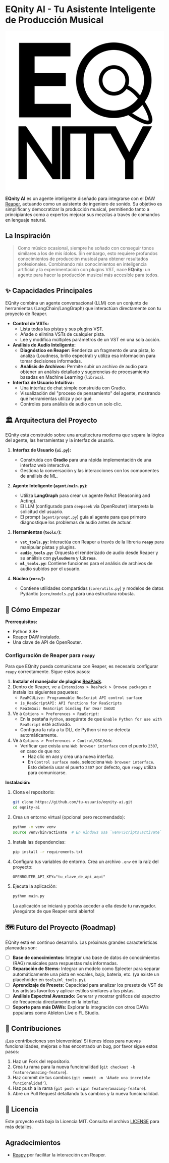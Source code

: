 # EQnity AI - Tu Asistente Inteligente de Producción Musical

![EQnity UI](assets/eqnity.png)

**EQnity AI** es un agente inteligente diseñado para integrarse con el DAW [Reaper](https://www.reaper.fm/), actuando como un asistente de ingeniero de sonido. Su objetivo es simplificar y democratizar la producción musical, permitiendo tanto a principiantes como a expertos mejorar sus mezclas a través de comandos en lenguaje natural.

## La Inspiración

> Como músico ocasional, siempre he soñado con conseguir tonos similares a los de mis ídolos. Sin embargo, esto requiere profundos conocimientos de producción musical para obtener resultados profesionales. Combinando mis conocimientos en inteligencia artificial y la experimentación con plugins VST, nace **EQnity**: un agente para hacer la producción musical más accesible para todos.

## ✨ Capacidades Principales

EQnity combina un agente conversacional (LLM) con un conjunto de herramientas (LangChain/LangGraph) que interactúan directamente con tu proyecto de Reaper.

*   **Control de VSTs:**
    *   Lista todas las pistas y sus plugins VST.
    *   Añade o elimina VSTs de cualquier pista.
    *   Lee y modifica múltiples parámetros de un VST en una sola acción.
*   **Análisis de Audio Inteligente:**
    *   **Diagnóstico en Reaper:** Renderiza un fragmento de una pista, lo analiza (Loudness, brillo espectral) y utiliza esa información para tomar decisiones informadas.
    *   **Análisis de Archivos:** Permite subir un archivo de audio para obtener un análisis detallado y sugerencias de procesamiento basadas en Machine Learning (`librosa`).
*   **Interfaz de Usuario Intuitiva:**
    *   Una interfaz de chat simple construida con Gradio.
    *   Visualización del "proceso de pensamiento" del agente, mostrando qué herramientas utiliza y por qué.
    *   Controles para análisis de audio con un solo clic.

## 🏛️ Arquitectura del Proyecto

EQnity está construido sobre una arquitectura moderna que separa la lógica del agente, las herramientas y la interfaz de usuario.

1.  **Interfaz de Usuario (`ui.py`):**
    *   Construida con **Gradio** para una rápida implementación de una interfaz web interactiva.
    *   Gestiona la conversación y las interacciones con los componentes de análisis de ML.

2.  **Agente Inteligente (`agent/main.py`):**
    *   Utiliza **LangGraph** para crear un agente ReAct (Reasoning and Acting).
    *   El LLM (configurado para `deepseek` vía OpenRouter) interpreta la solicitud del usuario.
    *   El prompt (`agent/prompt.py`) guía al agente para que primero diagnostique los problemas de audio antes de actuar.

3.  **Herramientas (`tools/`):**
    *   **`vst_tools.py`:** Interactúa con Reaper a través de la librería **`reapy`** para manipular pistas y plugins.
    *   **`audio_tools.py`:** Orquesta el renderizado de audio desde Reaper y su análisis con **`pyloudnorm`** y **`librosa`**.
    *   **`ml_tools.py`:** Contiene funciones para el análisis de archivos de audio subidos por el usuario.

4.  **Núcleo (`core/`):**
    *   Contiene utilidades compartidas (`core/utils.py`) y modelos de datos Pydantic (`core/models.py`) para una estructura robusta.

## 🚀 Cómo Empezar

**Prerrequisitos:**
*   Python 3.8+
*   Reaper DAW instalado.
*   Una clave de API de OpenRouter.

### Configuración de Reaper para `reapy`

Para que EQnity pueda comunicarse con Reaper, es necesario configurar `reapy` correctamente. Sigue estos pasos:

1.  **Instalar el manejador de plugins [ReaPack](https://reapack.com/)**.
2.  Dentro de Reaper, ve a `Extensions > ReaPack > Browse packages` e instala los siguientes paquetes:
    *   `ReaMCULive: Programmable ReaScript API control surface`
    *   `is_ReaScriptAPI: API functions for ReaScripts`
    *   `ReaImGui: ReaScript binding for Dear ImGUI`
3.  Ve a `Options > Preferences > ReaScript`:
    *   En la pestaña `Python`, asegúrate de que `Enable Python for use with ReaScript` esté activado.
    *   Configura la ruta a tu DLL de Python si no se detecta automáticamente.
4.  Ve a `Options > Preferences > Control/OSC/Web`:
    *   Verificar que exista una `Web browser interface` con el puerto `2307`, en caso de que no:
        -   Haz clic en `Add` y crea una nueva interfaz.
        -   En `Control surface mode`, selecciona `Web browser interface`. Esto debería usar el puerto `2307` por defecto, que `reapy` utiliza para comunicarse.

**Instalación:**

1.  Clona el repositorio:
    ```bash
    git clone https://github.com/tu-usuario/eqnity-ai.git
    cd eqnity-ai
    ```

2.  Crea un entorno virtual (opcional pero recomendado):
    ```bash
    python -m venv venv
    source venv/bin/activate  # En Windows usa `venv\Scripts\activate`
    ```

3.  Instala las dependencias:
    ```bash
    pip install -r requirements.txt
    ```

4.  Configura tus variables de entorno. Crea un archivo `.env` en la raíz del proyecto:
    ```
    OPENROUTER_API_KEY="tu_clave_de_api_aqui"
    ```

5.  Ejecuta la aplicación:
    ```bash
    python main.py
    ```
    La aplicación se iniciará y podrás acceder a ella desde tu navegador. ¡Asegúrate de que Reaper esté abierto!

## 🗺️ Futuro del Proyecto (Roadmap)

EQnity está en continuo desarrollo. Las próximas grandes características planeadas son:

*   [ ] **Base de conocimientos:** Integrar una base de datos de conocimientos (RAG) musicales para respuestas más informadas.
*   [ ] **Separación de Stems:** Integrar un modelo como Spleeter para separar automáticamente una pista en vocales, bajo, batería, etc. (ya existe un placeholder en `tools/ml_tools.py`).
*   [ ] **Aprendizaje de Presets:** Capacidad para analizar los presets de VST de tus artistas favoritos y aplicar estilos similares a tus pistas.
*   [ ] **Análisis Espectral Avanzado:** Generar y mostrar gráficos del espectro de frecuencia directamente en la interfaz.
*   [ ] **Soporte para más DAWs:** Explorar la integración con otros DAWs populares como Ableton Live o FL Studio.

## 🤝 Contribuciones

¡Las contribuciones son bienvenidas! Si tienes ideas para nuevas funcionalidades, mejoras o has encontrado un bug, por favor sigue estos pasos:

1.  Haz un Fork del repositorio.
2.  Crea tu rama para la nueva funcionalidad (`git checkout -b feature/amazing-feature`).
3.  Haz commit de tus cambios (`git commit -m 'Añade una increíble funcionalidad'`).
4.  Haz push a la rama (`git push origin feature/amazing-feature`).
5.  Abre un Pull Request detallando tus cambios y la nueva funcionalidad.

## 📜 Licencia
Este proyecto está bajo la Licencia MIT. Consulta el archivo [LICENSE](LICENSE) para más detalles.

## Agradecimientos
-   [Reapy](https://github.com/RomeoDespres/reapy) por facilitar la interacción con Reaper.